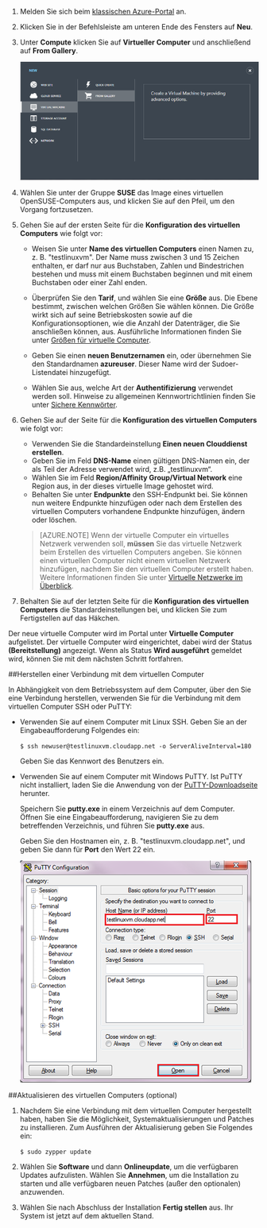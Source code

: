 <properties writer="cynthn" editor="tysonn" manager="timlt" />

1. Melden Sie sich beim [klassischen Azure-Portal](http://manage.windowsazure.com) an.  

2. Klicken Sie in der Befehlsleiste am unteren Ende des Fensters auf **Neu**.

3. Unter **Compute** klicken Sie auf **Virtueller Computer** und anschließend auf **From Gallery**.

	![Neuen virtuellen Computer erstellen][Image1]

4. Wählen Sie unter der Gruppe **SUSE** das Image eines virtuellen OpenSUSE-Computers aus, und klicken Sie auf den Pfeil, um den Vorgang fortzusetzen.

5. Gehen Sie auf der ersten Seite für die **Konfiguration des virtuellen Computers** wie folgt vor:

	- Weisen Sie unter **Name des virtuellen Computers** einen Namen zu, z. B. "testlinuxvm". Der Name muss zwischen 3 und 15 Zeichen enthalten, er darf nur aus Buchstaben, Zahlen und Bindestrichen bestehen und muss mit einem Buchstaben beginnen und mit einem Buchstaben oder einer Zahl enden.

	- Überprüfen Sie den **Tarif**, und wählen Sie eine **Größe** aus. Die Ebene bestimmt, zwischen welchen Größen Sie wählen können. Die Größe wirkt sich auf seine Betriebskosten sowie auf die Konfigurationsoptionen, wie die Anzahl der Datenträger, die Sie anschließen können, aus. Ausführliche Informationen finden Sie unter [Größen für virtuelle Computer](../articles/virtual-machines-linux-sizes.md).
	- Geben Sie einen **neuen Benutzernamen** ein, oder übernehmen Sie den Standardnamen **azureuser**. Dieser Name wird der Sudoer-Listendatei hinzugefügt.
	- Wählen Sie aus, welche Art der **Authentifizierung** verwendet werden soll. Hinweise zu allgemeinen Kennwortrichtlinien finden Sie unter [Sichere Kennwörter](http://msdn.microsoft.com/library/ms161962.aspx).

6. Gehen Sie auf der Seite für die **Konfiguration des virtuellen Computers** wie folgt vor:

	- Verwenden Sie die Standardeinstellung **Einen neuen Clouddienst erstellen**.
	- Geben Sie im Feld **DNS-Name** einen gültigen DNS-Namen ein, der als Teil der Adresse verwendet wird, z.B. „testlinuxvm“.
	- Wählen Sie im Feld **Region/Affinity Group/Virtual Network** eine Region aus, in der dieses virtuelle Image gehostet wird.
	- Behalten Sie unter **Endpunkte** den SSH-Endpunkt bei. Sie können nun weitere Endpunkte hinzufügen oder nach dem Erstellen des virtuellen Computers vorhandene Endpunkte hinzufügen, ändern oder löschen.

	>[AZURE.NOTE] Wenn der virtuelle Computer ein virtuelles Netzwerk verwenden soll, **müssen** Sie das virtuelle Netzwerk beim Erstellen des virtuellen Computers angeben. Sie können einen virtuellen Computer nicht einem virtuellen Netzwerk hinzufügen, nachdem Sie den virtuellen Computer erstellt haben. Weitere Informationen finden Sie unter [Virtuelle Netzwerke im Überblick](virtual-networks-overview.md).

7.	Behalten Sie auf der letzten Seite für die **Konfiguration des virtuellen Computers** die Standardeinstellungen bei, und klicken Sie zum Fertigstellen auf das Häkchen.

Der neue virtuelle Computer wird im Portal unter **Virtuelle Computer** aufgelistet. Der virtuelle Computer wird eingerichtet, dabei wird der Status **(Bereitstellung)** angezeigt. Wenn als Status **Wird ausgeführt** gemeldet wird, können Sie mit dem nächsten Schritt fortfahren.

##Herstellen einer Verbindung mit dem virtuellen Computer

In Abhängigkeit von dem Betriebssystem auf dem Computer, über den Sie eine Verbindung herstellen, verwenden Sie für die Verbindung mit dem virtuellen Computer SSH oder PuTTY:

- Verwenden Sie auf einem Computer mit Linux SSH. Geben Sie an der Eingabeaufforderung Folgendes ein:

	`$ ssh newuser@testlinuxvm.cloudapp.net -o ServerAliveInterval=180`

	Geben Sie das Kennwort des Benutzers ein.

- Verwenden Sie auf einem Computer mit Windows PuTTY. Ist PuTTY nicht installiert, laden Sie die Anwendung von der [PuTTY-Downloadseite][PuTTYDownload] herunter.

	Speichern Sie **putty.exe** in einem Verzeichnis auf dem Computer. Öffnen Sie eine Eingabeaufforderung, navigieren Sie zu dem betreffenden Verzeichnis, und führen Sie **putty.exe** aus.

	Geben Sie den Hostnamen ein, z. B. "testlinuxvm.cloudapp.net", und geben Sie dann für **Port** den Wert 22 ein.

	![PuTTY-Bildschirm][Image6]

##Aktualisieren des virtuellen Computers (optional)

1. Nachdem Sie eine Verbindung mit dem virtuellen Computer hergestellt haben, haben Sie die Möglichkeit, Systemaktualisierungen und Patches zu installieren. Zum Ausführen der Aktualisierung geben Sie Folgendes ein:

	`$ sudo zypper update`

2. Wählen Sie **Software** und dann **Onlineupdate**, um die verfügbaren Updates aufzulisten. Wählen Sie **Annehmen**, um die Installation zu starten und alle verfügbaren neuen Patches (außer den optionalen) anzuwenden.

3. Wählen Sie nach Abschluss der Installation **Fertig stellen** aus. Ihr System ist jetzt auf dem aktuellen Stand.

[PuTTYDownload]: http://www.puttyssh.org/download.html

[Image1]: ./media/create-and-configure-opensuse-vm-in-portal/CreateVM.png

[Image6]: ./media/create-and-configure-opensuse-vm-in-portal/putty.png

